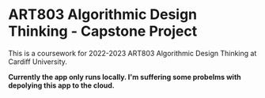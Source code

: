 # ART803 Algorithmic Design Thinking - Capstone Project
This is a coursework for 2022-2023 ART803 Algorithmic Design Thinking at Cardiff University.

**Currently the app only runs locally. I'm suffering some probelms with depolying this app to the cloud.**
